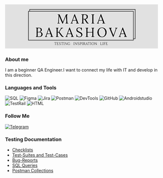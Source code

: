 ![Header](https://github.com/mariabakashova/mariabakashova/blob/main/assets/Maria%20Bakashova.png)

### About me
I am a beginner QA Engineer.I want to connect my life with IT and develop in this direction.

### Languages and Tools
![SQL](https://img.shields.io/badge/-SQL-gray?style=for-the-badge&logo=mysql)
![Figma](https://img.shields.io/badge/-Figma-gray?style=for-the-badge&logo=figma)
![Jira](https://img.shields.io/badge/-Jira-gray?style=for-the-badge&logo=Jira&logoColor=0052cc)
![Postman](https://img.shields.io/badge/-Postman-gray?style=for-the-badge&logo=postman)
![DevTools](https://img.shields.io/badge/-DevTools-gray?style=for-the-badge&logo=googlechrome)
![GitHub](https://img.shields.io/badge/-GITHUB-gray?style=for-the-badge&logo=github)
![Androidstudio](https://img.shields.io/badge/-Androidstudio-gray?style=for-the-badge&logo=Androidstudio)
![TestRail](https://img.shields.io/badge/-TestRail-gray?style=for-the-badge&logo=testrail)
![HTML](https://img.shields.io/badge/-HTML-gray?style=for-the-badge&logo=html)

### Follow Me
[![Telegram](https://img.shields.io/badge/-Telegram-gray?style=for-the-badge&logo=telegram)](https://t.me/mari_back)

### Testing Documentation
- [Checklists](https://github.com/artichokeee/checklist)
- [Test-Suites and Test-Cases](https://github.com/artichokeee/test-cases)
- [Bug-Reports](https://github.com/artichokeee/bug-reports)
- [SQL Queries](https://github.com/artichokeee/SQL)
- [Postman Collections](https://github.com/artichokeee/postman)

